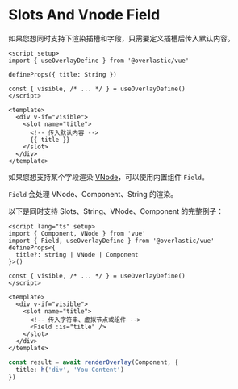 # Slots And Vnode Field

如果您想同时支持下渲染插槽和字段，只需要定义插槽后传入默认内容。

```vue
<script setup>
import { useOverlayDefine } from '@overlastic/vue'

defineProps({ title: String })

const { visible, /* ... */ } = useOverlayDefine()
</script>

<template>
  <div v-if="visible">
    <slot name="title">
      <!-- 传入默认内容 -->
      {{ title }}
    </slot>
  </div>
</template>
```

如果您想支持某个字段渲染 [VNode](https://cn.vuejs.org/guide/extras/rendering-mechanism.html#virtual-dom)，可以使用内置组件 `Field`。

`Field` 会处理 VNode、Component、String 的渲染。

以下是同时支持 Slots、String、VNode、Component 的完整例子：

```vue
<script lang="ts" setup>
import { Component, VNode } from 'vue'
import { Field, useOverlayDefine } from '@overlastic/vue'
defineProps<{
  title?: string | VNode | Component
}>()

const { visible, /* ... */ } = useOverlayDefine()
</script>

<template>
  <div v-if="visible">
    <slot name="title">
      <!-- 传入字符串、虚拟节点或组件 -->
      <Field :is="title" />
    </slot>
  </div>
</template>
```

```ts
const result = await renderOverlay(Component, {
  title: h('div', 'You Content')
})
```
